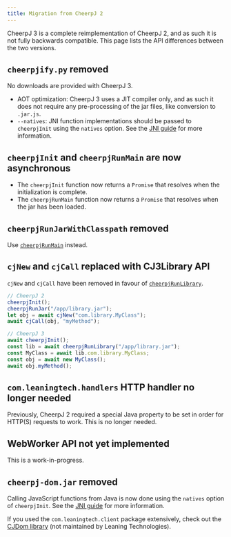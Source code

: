 ```yaml
---
title: Migration from CheerpJ 2
---
```


CheerpJ 3 is a complete reimplementation of CheerpJ 2, and as such it is not fully backwards compatible. This page lists the API differences between the two versions.

## `cheerpjify.py` removed

No downloads are provided with CheerpJ 3.

- AOT optimization: CheerpJ 3 uses a JIT compiler only, and as such it does not require any pre-processing of the jar files, like conversion to `.jar.js`.
- `--natives`: JNI function implementations should be passed to `cheerpjInit` using the `natives` option. See the [JNI guide] for more information.

## `cheerpjInit` and `cheerpjRunMain` are now asynchronous

- The `cheerpjInit` function now returns a `Promise` that resolves when the initialization is complete.
- The `cheerpjRunMain` function now returns a `Promise` that resolves when the jar has been loaded.

## `cheerpjRunJarWithClasspath` removed

Use [`cheerpjRunMain`] instead.

## `cjNew` and `cjCall` replaced with CJ3Library API

`cjNew` and `cjCall` have been removed in favour of [`cheerpjRunLibrary`].

```js
// CheerpJ 2
cheerpjInit();
cheerpjRunJar("/app/library.jar");
let obj = await cjNew("com.library.MyClass");
await cjCall(obj, "myMethod");

// CheerpJ 3
await cheerpjInit();
const lib = await cheerpjRunLibrary("/app/library.jar");
const MyClass = await lib.com.library.MyClass;
const obj = await new MyClass();
await obj.myMethod();
```

## `com.leaningtech.handlers` HTTP handler no longer needed

Previously, CheerpJ 2 required a special Java property to be set in order for HTTP(S) requests to work. This is no longer needed.

## WebWorker API not yet implemented

This is a work-in-progress.

## `cheerpj-dom.jar` removed

Calling JavaScript functions from Java is now done using the `natives` option of `cheerpjInit`. See the [JNI guide] for more information.

If you used the `com.leaningtech.client` package extensively, check out the [CJDom library](https://github.com/reportmill/CJDom) (not maintained by Leaning Technologies).

[`cheerpjRunLibrary`]: /cheerpj3/reference/cheerpjRunLibrary
[`cheerpjRunMain`]: /cheerpj3/reference/cheerpjRunMain
[JNI guide]: /cheerpj3/guides/Implementing-Java-native-methods
